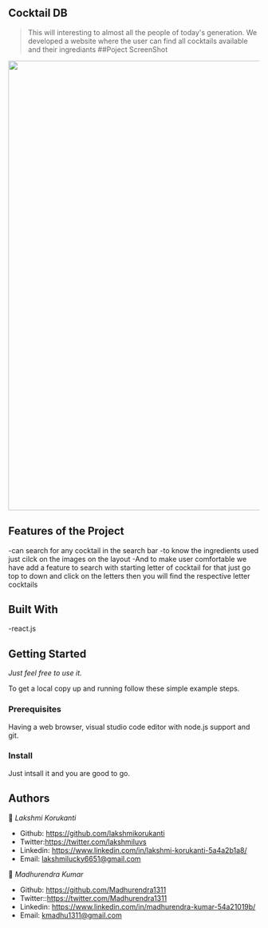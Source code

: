 ## Cocktail DB
>This will interesting to almost all the people of today's generation.
>We developed a website where the user can find all cocktails available and their ingrediants 
##Poject ScreenShot
<img src="Module-4-project\project\src\Images\Complete.png" width=900 />

## Features of the Project
-can search for any cocktail in the search bar
-to know the ingredients used just cilck on the images on the layout
-And to make user comfortable we have add a feature to search with starting letter of cocktail  for that just go top to down and click on the letters then you will find the respective letter cocktails 

## Built With
-react.js

## Getting Started

*Just feel free to use it.*

To get a local copy up and running follow these simple example steps.

### Prerequisites

Having a web browser, visual studio code editor with node.js support and git.

### Install

Just intsall it and you are good to go.

## Authors
👤 *Lakshmi Korukanti*
- Github: https://github.com/lakshmikorukanti
- Twitter:https://twitter.com/lakshmiluvs
- Linkedin: https://www.linkedin.com/in/lakshmi-korukanti-5a4a2b1a8/
- Email: lakshmilucky6651@gmail.com

👤 *Madhurendra Kumar*
- Github: https://github.com/Madhurendra1311
- Twitter::https://twitter.com/Madhurendra1311
- Linkedin: https://www.linkedin.com/in/madhurendra-kumar-54a21019b/
- Email: kmadhu1311@gmail.com

